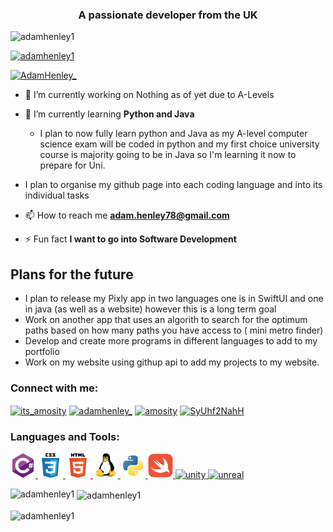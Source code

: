 <h3 align="center">A passionate developer from the UK</h3>

<p align="left"> <img src="https://komarev.com/ghpvc/?username=adamhenley1&label=Profile%20views&color=0e75b6&style=flat" alt="adamhenley1" /> </p>

<p align="left"> <a href="https://github.com/ryo-ma/github-profile-trophy"><img src="https://github-profile-trophy.vercel.app/?username=adamhenley1&theme=onedark" alt="adamhenley1" /></a> </p>

<p align="left"> <a href="https://twitter.com/adamhenley_" target="blank"><img src="https://img.shields.io/twitter/follow/AdamHenley_?logo=twitter&style=for-the-badge" alt="AdamHenley_" /></a> </p>

- 🔭 I’m currently working on Nothing as of yet due to A-Levels

- 🌱 I’m currently learning **Python and Java**
	- I plan to now fully learn python and Java as my A-level computer science exam will be coded in python and my first choice university course is majority going to be in Java so I'm learning it now to prepare for Uni.

 - I plan to organise my github page into each coding language and into its individual tasks

- 📫 How to reach me **adam.henley78@gmail.com**

- ⚡ Fun fact **I want to go into Software Development**
## Plans for the future
- I plan to release my Pixly app in two languages one is in SwiftUI and one in java (as well as a website) however this is a long term goal
- Work on another app that uses an algorith to search for the optimum paths based on how many paths you have access to ( mini metro finder)
- Develop and create more programs in different languages to add to my portfolio
- Work on my website using githup api to add my projects to my website.
<h3 align="left">Connect with me:</h3>
<p align="left">
<a href="https://twitter.com/adamhenley_" target="blank"><img align="center" src="https://raw.githubusercontent.com/rahuldkjain/github-profile-readme-generator/master/src/images/icons/Social/twitter.svg" alt="its_amosity" height="30" width="40" /></a>
<a href="https://instagram.com/adamhenley_" target="blank"><img align="center" src="https://raw.githubusercontent.com/rahuldkjain/github-profile-readme-generator/master/src/images/icons/Social/instagram.svg" alt="adamhenley_" height="30" width="40" /></a>
<a href="https://www.youtube.com/channel/UCpH4dZLBlWwSCgOwOS4_nqA" target="blank"><img align="center" src="https://raw.githubusercontent.com/rahuldkjain/github-profile-readme-generator/master/src/images/icons/Social/youtube.svg" alt="amosity" height="30" width="40" /></a>
<a href="https://discord.gg/SyUhf2NahH" target="blank"><img align="center" src="https://raw.githubusercontent.com/rahuldkjain/github-profile-readme-generator/master/src/images/icons/Social/discord.svg" alt="SyUhf2NahH" height="30" width="40" /></a>
</p>

<h3 align="left">Languages and Tools:</h3>
<p align="left"> <a href="https://www.w3schools.com/cs/" target="_blank" rel="noreferrer"> <img src="https://raw.githubusercontent.com/devicons/devicon/master/icons/csharp/csharp-original.svg" alt="csharp" width="40" height="40"/> </a> <a href="https://www.w3schools.com/css/" target="_blank" rel="noreferrer"> <img src="https://raw.githubusercontent.com/devicons/devicon/master/icons/css3/css3-original-wordmark.svg" alt="css3" width="40" height="40"/> </a> <a href="https://www.w3.org/html/" target="_blank" rel="noreferrer"> <img src="https://raw.githubusercontent.com/devicons/devicon/master/icons/html5/html5-original-wordmark.svg" alt="html5" width="40" height="40"/> </a> <a href="https://www.linux.org/" target="_blank" rel="noreferrer"> <img src="https://raw.githubusercontent.com/devicons/devicon/master/icons/linux/linux-original.svg" alt="linux" width="40" height="40"/> </a> <a href="https://www.python.org" target="_blank" rel="noreferrer"> <img src="https://raw.githubusercontent.com/devicons/devicon/master/icons/python/python-original.svg" alt="python" width="40" height="40"/> </a> <a href="https://developer.apple.com/swift/" target="_blank" rel="noreferrer"> <img src="https://raw.githubusercontent.com/devicons/devicon/master/icons/swift/swift-original.svg" alt="swift" width="40" height="40"/> </a> <a href="https://unity.com/" target="_blank" rel="noreferrer"> <img src="https://www.vectorlogo.zone/logos/unity3d/unity3d-icon.svg" alt="unity" width="40" height="40"/> </a> <a href="https://unrealengine.com/" target="_blank" rel="noreferrer"> <img src="https://raw.githubusercontent.com/kenangundogan/fontisto/036b7eca71aab1bef8e6a0518f7329f13ed62f6b/icons/svg/brand/unreal-engine.svg" alt="unreal" width="40" height="40"/> </a> </p>

<p><img align="left" src="https://github-readme-stats.vercel.app/api/top-langs?username=adamhenley1&show_icons=true&locale=en&layout=compact&theme=onedark" alt="adamhenley1" /></p>

<p>&nbsp;<img align="center" src="https://github-readme-stats.vercel.app/api?username=adamhenley1&show_icons=true&locale=en&theme=onedark" alt="adamhenley1" /></p>

<p><img align="center" src="https://github-readme-streak-stats.herokuapp.com/?user=adamhenley1&theme=onedark" alt="adamhenley1" /></p>
